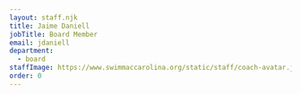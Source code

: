 ```yaml
---
layout: staff.njk
title: Jaime Daniell
jobTitle: Board Member
email: jdaniell
department:
  - board
staffImage: https://www.swimmaccarolina.org/static/staff/coach-avatar.jpg
order: 0
---
```

